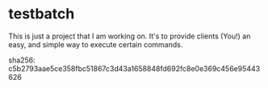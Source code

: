 # testbatch
This is just a project that I am working on.
It's to provide clients (You!) an easy, and simple way to execute certain commands.

sha256: c5b2793aae5ce358fbc51867c3d43a1658848fd692fc8e0e369c456e95443626
